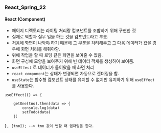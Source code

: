 ### React_Spring_22

#### React (Component)
- 페이지 디렉토리는 라이팅 처리랑 컴포넌트를 조합하기 위해 구현한 것
- 실제로 역할과 실무 일을 하는 것을 컴포넌트라고 부름.
- 처음에 화면이 나와야 하기 떄문에 그 부분을 처리해주고 그 다음 데이터가 왔을 경우에 화면 처리를 해줘야함.
- 위에 작업을 할 때 로딩 같은 화면을 보여줄 수 있음.
- 화면 구성에 모양을 보여주기 위해 빈 데이터 객체를 생성하여 보여줌.
- `useEffect` 로 데이터가 들어왔을 때 화면 처리
- `react component`는 상태가 변경되면 자동으로 렌더링을 함.
- `useState`는 함수형 컴포넌트 상태를 유지할 수 없지만 유지하기 위해 `useEffect` 를 사용한다.
```
useEffect(() => {

    getOne(tno).then(data => {
        console.log(data)
        setTodo(data)
    })

}, [tno]); --> tno 값이 변할 때 렌더링을 한다.
```